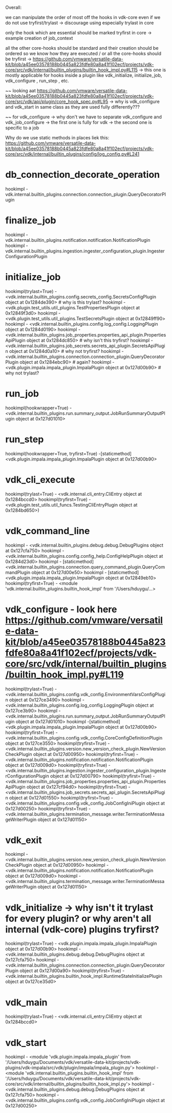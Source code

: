 Overall: 

we can manipulate the order of most off the hooks in vdk-core even if we do not use tryfirst/trylast 
-> discourage using especially trylast in core

only the hook which are essential should be marked tryfirst in core 
-> example creation of job_context

all the other core-hooks should be standard and their creation should be ordered so we know how they are executed / or all the core-hooks should be tryfirst
-> https://github.com/vmware/versatile-data-kit/blob/a45ee03578188b0445a823fdfe80a8a41f102ecf/projects/vdk-core/src/vdk/internal/builtin_plugins/builtin_hook_impl.py#L115
-> this one is mostly applicable for hooks inside a plugin like vdk_initialize, initialize_job, vdk_configure , run_step , etc.

~~ looking aat https://github.com/vmware/versatile-data-kit/blob/a45ee03578188b0445a823fdfe80a8a41f102ecf/projects/vdk-core/src/vdk/api/plugin/core_hook_spec.py#L95
-> why is vdk_configure and vdk_start in same class as they are used fully differently???


~~ for vdk_configure
-> why don't we have to separate vdk_configure and vdk_job_configure 
-> the first one is fully for vdk 
-> the second one is specific to a job 

Why do we use static methods in places liek this:
https://github.com/vmware/versatile-data-kit/blob/a45ee03578188b0445a823fdfe80a8a41f102ecf/projects/vdk-core/src/vdk/internal/builtin_plugins/config/log_config.py#L241



# db_connection_decorate_operation

hookimpl - vdk.internal.builtin_plugins.connection.connection_plugin.QueryDecoratorPlugin

# finalize_job

hookimpl - vdk.internal.builtin_plugins.notification.notification.NotificationPlugin
hookimpl - vdk.internal.builtin_plugins.ingestion.ingester_configuration_plugin.IngesterConfigurationPlugin

# initialize_job

hookimpl(trylast=True) - <vdk.internal.builtin_plugins.config.secrets_config.SecretsConfigPlugin object at 0x1284de390> # why is this trylast?
hookimpl - <vdk.plugin.test_utils.util_plugins.TestPropertiesPlugin object at 0x12849f3d0>
hookimpl - <vdk.plugin.test_utils.util_plugins.TestSecretsPlugin object at 0x12849ff90>
hookimpl - <vdk.internal.builtin_plugins.config.log_config.LoggingPlugin object at 0x1284d0190> 
hookimpl - <vdk.internal.builtin_plugins.job_properties.properties_api_plugin.PropertiesApiPlugin object at 0x1284dc850> # why isn't this tryfirst? 
hookimpl - <vdk.internal.builtin_plugins.job_secrets.secrets_api_plugin.SecretsApiPlugin object at 0x1284d0a10>  # why not tryfirst?
hookimpl - <vdk.internal.builtin_plugins.connection.connection_plugin.QueryDecoratorPlugin object at 0x1284ebc90> #  again?
hookimpl - <vdk.plugin.impala.impala_plugin.ImpalaPlugin object at 0x127d00b90> # why not trylast? 

# run_job

hookimpl(hookwrapper=True) - <vdk.internal.builtin_plugins.run.summary_output.JobRunSummaryOutputPlugin object at 0x127d01010>

# run_step

hookimpl(hookwrapper=True, tryfirst=True) -[staticmethod] <vdk.plugin.impala.impala_plugin.ImpalaPlugin object at 0x127d00b90>

# vdk_cli_execute

hookimpl(trylast=True) - <vdk.internal.cli_entry.CliEntry object at 0x1284bccd0>
hookimpl(tryfirst=True) -<vdk.plugin.test_utils.util_funcs.TestingCliEntryPlugin object at 0x1284bd650>)

# vdk_command_line

hookimpl - <vdk.internal.builtin_plugins.debug.debug.DebugPlugins object at 0x127cfa750>
hookimpl - <vdk.internal.builtin_plugins.config.config_help.ConfigHelpPlugin object at 0x1284d23d0>
hookimpl - [staticmethod] <vdk.internal.builtin_plugins.connection.query_command_plugin.QueryCommandPlugin object at 0x127d00e50>
hookimpl - [staticmethod] <vdk.plugin.impala.impala_plugin.ImpalaPlugin object at 0x12849eb10>
hookimpl(tryfirst=True) - <module 'vdk.internal.builtin_plugins.builtin_hook_impl' from '/Users/hduygu/...>

# vdk_configure - look here https://github.com/vmware/versatile-data-kit/blob/a45ee03578188b0445a823fdfe80a8a41f102ecf/projects/vdk-core/src/vdk/internal/builtin_plugins/builtin_hook_impl.py#L119

hookimpl(trylast=True) - <vdk.internal.builtin_plugins.config.vdk_config.EnvironmentVarsConfigPlugin object at 0x127ce3490>
hookimpl - <vdk.internal.builtin_plugins.config.log_config.LoggingPlugin object at 0x127ce3b90>
hookimpl - <vdk.internal.builtin_plugins.run.summary_output.JobRunSummaryOutputPlugin object at 0x127d01010>
hookimpl -[staticmethod] <vdk.plugin.impala.impala_plugin.ImpalaPlugin object at 0x127d00b90>
hookimpl(tryfirst=True) - <vdk.internal.builtin_plugins.config.vdk_config.CoreConfigDefinitionPlugin object at 0x127ce3550>
hookimpl(tryfirst=True) - <vdk.internal.builtin_plugins.version.new_version_check_plugin.NewVersionCheckPlugin object at 0x127d00950>
hookimpl(tryfirst=True) - <vdk.internal.builtin_plugins.notification.notification.NotificationPlugin object at 0x127d009d0>
hookimpl(tryfirst=True) - <vdk.internal.builtin_plugins.ingestion.ingester_configuration_plugin.IngesterConfigurationPlugin object at 0x127d00790>
hookimpl(tryfirst=True) - <vdk.internal.builtin_plugins.job_properties.properties_api_plugin.PropertiesApiPlugin object at 0x127cf94d0>
hookimpl(tryfirst=True) - <vdk.internal.builtin_plugins.job_secrets.secrets_api_plugin.SecretsApiPlugin object at 0x127d01550>
hookimpl(tryfirst=True) - <vdk.internal.builtin_plugins.config.vdk_config.JobConfigIniPlugin object at 0x127d00250>
hookimpl(tryfirst=True) - <vdk.internal.builtin_plugins.termination_message.writer.TerminationMessageWriterPlugin object at 0x127d01150>

# vdk_exit

hookimpl - <vdk.internal.builtin_plugins.version.new_version_check_plugin.NewVersionCheckPlugin object at 0x127d00950>
hookimpl - <vdk.internal.builtin_plugins.notification.notification.NotificationPlugin object at 0x127d009d0>
hookimpl - <vdk.internal.builtin_plugins.termination_message.writer.TerminationMessageWriterPlugin object at 0x127d01150>

# vdk_initialize -> why isn't it trylast for every plugin? or why aren't all internal (vdk-core) plugins tryfirst? 

hookimpl(trylast=True) - <vdk.plugin.impala.impala_plugin.ImpalaPlugin object at 0x127d00b90>
hookimpl - <vdk.internal.builtin_plugins.debug.debug.DebugPlugins object at 0x127cfa750>
hookimpl - <vdk.internal.builtin_plugins.connection.connection_plugin.QueryDecoratorPlugin object at 0x127d00a90>
hookimpl(tryfirst=True) - <vdk.internal.builtin_plugins.builtin_hook_impl.RuntimeStateInitializePlugin object at 0x127ce35d0>

# vdk_main

hookimpl(trylast=True) - <vdk.internal.cli_entry.CliEntry object at 0x1284bccd0>

# vdk_start

hookimpl - <module 'vdk.plugin.impala.impala_plugin' from '/Users/hduygu/Documents/vdk/versatile-data-kit/projects/vdk-plugins/vdk-impala/src/vdk/plugin/impala/impala_plugin.py'>
hookimpl - <module 'vdk.internal.builtin_plugins.builtin_hook_impl' from '/Users/hduygu/Documents/vdk/versatile-data-kit/projects/vdk-core/src/vdk/internal/builtin_plugins/builtin_hook_impl.py'>
hookimpl - <vdk.internal.builtin_plugins.debug.debug.DebugPlugins object at 0x127cfa750>
hookimpl - <vdk.internal.builtin_plugins.config.vdk_config.JobConfigIniPlugin object at 0x127d00250>

